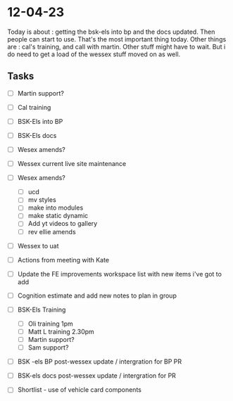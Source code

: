 # 12-04-23

Today is about : getting the bsk-els into bp and the docs updated. Then people can start to use. That's the most important thing today.
Other things are : cal's training, and call with martin. Other stuff might have to wait. But i do  need to get a load of the wessex stuff moved on as well.


## Tasks
  - [ ] Martin support?
  - [ ] Cal training
  - [ ] BSK-Els into BP
  - [ ] BSK-Els docs
  - [ ] Wesex amends?


- [ ] Wessex current live site  maintenance

- [ ] Wesex amends?
  - [ ] ucd
  - [ ] mv styles
  - [ ] make into modules
  - [ ] make static dynamic
  - [ ] Add yt videos to gallery
  - [ ] rev ellie amends

- [ ] Wessex to uat
- [ ] Actions from meeting with Kate
- [ ] Update the FE improvements workspace list with new items i've got to add
- [ ] Cognition estimate and add new notes to plan in group

- [ ] BSK-Els Training
  - [ ] Oli training 1pm
  - [ ] Matt L training 2.30pm
  - [ ] Martin support?
  - [ ] Sam support?

- [ ] BSK -els BP post-wessex update / intergration for BP PR
- [ ] BSK-els docs post-wessex update / intergration for PR
- [ ] Shortlist - use of vehicle card components